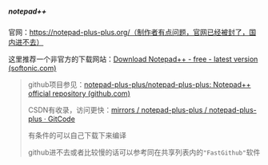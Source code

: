 ##### notepad++

官网：https://notepad-plus-plus.org/（制作者有点问题，官网已经被封了，国内进不去）

这里推荐一个非官方的下载网站：[Download Notepad++ - free - latest version (softonic.com)](https://notepad-plus.en.softonic.com/download)

> github项目参见：[notepad-plus-plus/notepad-plus-plus: Notepad++ official repository (github.com)](https://github.com/notepad-plus-plus/notepad-plus-plus/)
>
> CSDN有收录，访问更快：[mirrors / notepad-plus-plus / notepad-plus-plus · GitCode](https://gitcode.net/mirrors/notepad-plus-plus/notepad-plus-plus?utm_source=csdn_github_accelerator)
>
> 有条件的可以自己下载下来编译
>
> github进不去或者比较慢的话可以参考同在共享列表内的`"FastGithub"`软件